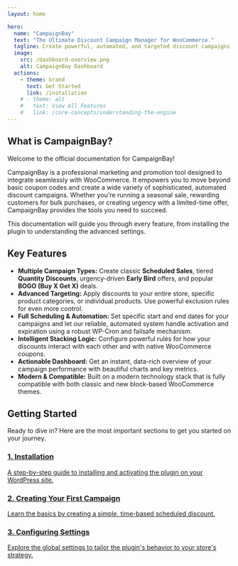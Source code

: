 ```yaml
---
layout: home

hero:
  name: "CampaignBay"
  text: "The Ultimate Discount Campaign Manager for WooCommerce."
  tagline: Create powerful, automated, and targeted discount campaigns to drive sales and engage your customers.
  image:
    src: /dashboard-overview.png
    alt: CampaignBay Dashboard
  actions:
    - theme: brand
      text: Get Started
      link: /installation
    # - theme: alt
    #   text: View All Features
    #   link: /core-concepts/understanding-the-engine
---
```


## What is CampaignBay?

Welcome to the official documentation for CampaignBay!

CampaignBay is a professional marketing and promotion tool designed to integrate seamlessly with WooCommerce. It empowers you to move beyond basic coupon codes and create a wide variety of sophisticated, automated discount campaigns. Whether you're running a seasonal sale, rewarding customers for bulk purchases, or creating urgency with a limited-time offer, CampaignBay provides the tools you need to succeed.

This documentation will guide you through every feature, from installing the plugin to understanding the advanced settings.

## Key Features

- **Multiple Campaign Types:** Create classic **Scheduled Sales**, tiered **Quantity Discounts**, urgency-driven **Early Bird** offers, and popular **BOGO (Buy X Get X)** deals.
- **Advanced Targeting:** Apply discounts to your entire store, specific product categories, or individual products. Use powerful exclusion rules for even more control.
- **Full Scheduling & Automation:** Set specific start and end dates for your campaigns and let our reliable, automated system handle activation and expiration using a robust WP-Cron and failsafe mechanism.
- **Intelligent Stacking Logic:** Configure powerful rules for how your discounts interact with each other and with native WooCommerce coupons.
- **Actionable Dashboard:** Get an instant, data-rich overview of your campaign performance with beautiful charts and key metrics.
- **Modern & Compatible:** Built on a modern technology stack that is fully compatible with both classic and new block-based WooCommerce themes.

## Getting Started

Ready to dive in? Here are the most important sections to get you started on your journey.

<div class="vp-doc">
  <div class="vp-card-group">
    <div class="vp-card">
      <a href="./installation">
        <h3>1. Installation</h3>
        <p>A step-by-step guide to installing and activating the plugin on your WordPress site.</p>
      </a>
    </div>
    <div class="vp-card">
      <a href="./campaigns/scheduled-discounts">
        <h3>2. Creating Your First Campaign</h3>
        <p>Learn the basics by creating a simple, time-based scheduled discount.</p>
      </a>
    </div>
    <div class="vp-card">
      <a href="./settings">
        <h3>3. Configuring Settings</h3>
        <p>Explore the global settings to tailor the plugin's behavior to your store's strategy.</p>
      </a>
    </div>
  </div>
</div>
